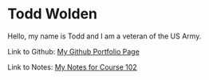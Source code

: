 # Todd Wolden

Hello, my name is Todd and I am a veteran of the US Army.  

Link to Github: [My Github Portfolio Page](https://github.com/Todd75)

Link to Notes: [My Notes for Course 102](https://todd75.github.io/reading-notes/courses)
